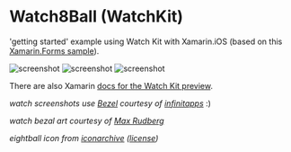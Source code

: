Watch8Ball (WatchKit)
==========

'getting started' example using Watch Kit with Xamarin.iOS (based on this [Xamarin.Forms sample](https://github.com/conceptdev/xamarin-forms-samples/tree/master/MagicEightBall)).

![screenshot](https://raw.githubusercontent.com/conceptdev/xamarin-ios-samples/master/Watch8Ball/Screenshots/8ball-1.png "watch") ![screenshot](https://raw.githubusercontent.com/conceptdev/xamarin-ios-samples/master/Watch8Ball/Screenshots/8ball-2.png "watch") ![screenshot](https://raw.githubusercontent.com/conceptdev/xamarin-ios-samples/master/Watch8Ball/Screenshots/8ball-glance.png "watch")


There are also Xamarin [docs for the Watch Kit preview](http://developer.xamarin.com/guides/ios/watch/).

*watch screenshots use [Bezel](http://infinitapps.com/bezel/) courtesy of [infinitapps](http://infinitapps.com/)* :)

*watch bezal art courtesy of [Max Rudberg](http://blog.maxrudberg.com/post/110056879433/apple-watch-bezels-for-bezel)*

*eightball icon from [iconarchive](http://www.iconarchive.com/show/pool-ball-icons-by-barkerbaggies/Ball-8-icon.html) ([license](http://creativecommons.org/licenses/by-nc-sa/4.0/))*